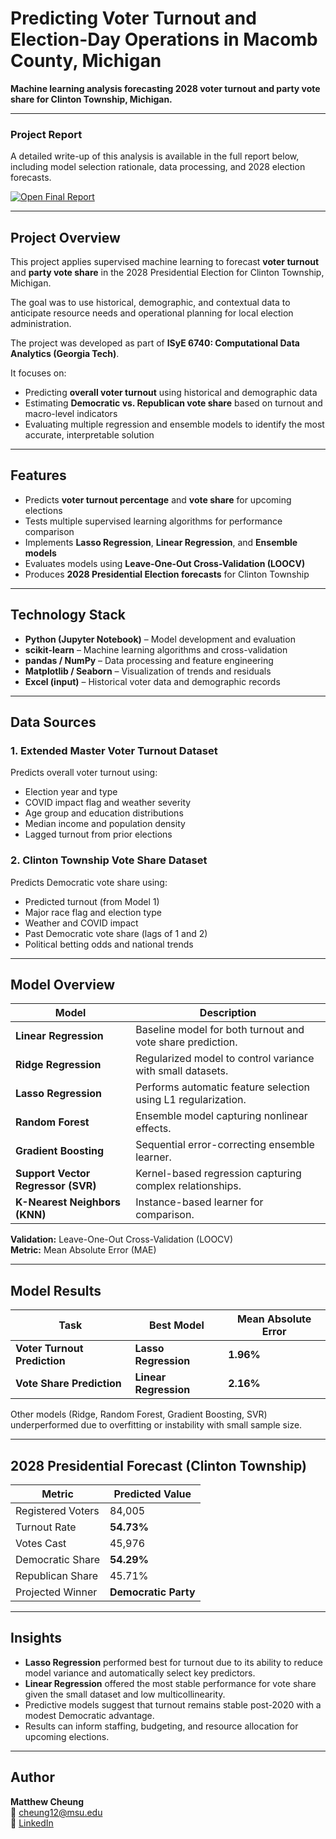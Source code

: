 # Predicting Voter Turnout and Election-Day Operations in Macomb County, Michigan

**Machine learning analysis forecasting 2028 voter turnout and party vote share for Clinton Township, Michigan.**

---

### Project Report

A detailed write-up of this analysis is available in the full report below, including model selection rationale, data processing, and 2028 election forecasts.

[![Open Final Report](https://img.shields.io/badge/Open_Final_Report-PDF-blue?style=for-the-badge&logo=adobeacrobatreader)](Term_Project_013.pdf)

---

## Project Overview

This project applies supervised machine learning to forecast **voter turnout** and **party vote share** in the 2028 Presidential Election for Clinton Township, Michigan.  

The goal was to use historical, demographic, and contextual data to anticipate resource needs and operational planning for local election administration.

The project was developed as part of **ISyE 6740: Computational Data Analytics (Georgia Tech)**.  

It focuses on:
- Predicting **overall voter turnout** using historical and demographic data  
- Estimating **Democratic vs. Republican vote share** based on turnout and macro-level indicators  
- Evaluating multiple regression and ensemble models to identify the most accurate, interpretable solution  

---

## Features

- Predicts **voter turnout percentage** and **vote share** for upcoming elections  
- Tests multiple supervised learning algorithms for performance comparison  
- Implements **Lasso Regression**, **Linear Regression**, and **Ensemble models**  
- Evaluates models using **Leave-One-Out Cross-Validation (LOOCV)**  
- Produces **2028 Presidential Election forecasts** for Clinton Township  

---

## Technology Stack

- **Python (Jupyter Notebook)** – Model development and evaluation  
- **scikit-learn** – Machine learning algorithms and cross-validation  
- **pandas / NumPy** – Data processing and feature engineering  
- **Matplotlib / Seaborn** – Visualization of trends and residuals  
- **Excel (input)** – Historical voter data and demographic records  

---

## Data Sources

### 1. Extended Master Voter Turnout Dataset
Predicts overall voter turnout using:
- Election year and type  
- COVID impact flag and weather severity  
- Age group and education distributions  
- Median income and population density  
- Lagged turnout from prior elections  

### 2. Clinton Township Vote Share Dataset
Predicts Democratic vote share using:
- Predicted turnout (from Model 1)  
- Major race flag and election type  
- Weather and COVID impact  
- Past Democratic vote share (lags of 1 and 2)  
- Political betting odds and national trends  

---

## Model Overview

| Model | Description |
|--------|-------------|
| **Linear Regression** | Baseline model for both turnout and vote share prediction. |
| **Ridge Regression** | Regularized model to control variance with small datasets. |
| **Lasso Regression** | Performs automatic feature selection using L1 regularization. |
| **Random Forest** | Ensemble model capturing nonlinear effects. |
| **Gradient Boosting** | Sequential error-correcting ensemble learner. |
| **Support Vector Regressor (SVR)** | Kernel-based regression capturing complex relationships. |
| **K-Nearest Neighbors (KNN)** | Instance-based learner for comparison. |

**Validation:** Leave-One-Out Cross-Validation (LOOCV)  
**Metric:** Mean Absolute Error (MAE)

---

## Model Results

| Task | Best Model | Mean Absolute Error |
|------|-------------|---------------------|
| **Voter Turnout Prediction** | **Lasso Regression** | **1.96%** |
| **Vote Share Prediction** | **Linear Regression** | **2.16%** |

Other models (Ridge, Random Forest, Gradient Boosting, SVR) underperformed due to overfitting or instability with small sample size.

---

## 2028 Presidential Forecast (Clinton Township)

| Metric | Predicted Value |
|--------|------------------|
| Registered Voters | 84,005 |
| Turnout Rate | **54.73%** |
| Votes Cast | 45,976 |
| Democratic Share | **54.29%** |
| Republican Share | 45.71% |
| Projected Winner | **Democratic Party** |

---

## Insights

- **Lasso Regression** performed best for turnout due to its ability to reduce model variance and automatically select key predictors.  
- **Linear Regression** offered the most stable performance for vote share given the small dataset and low multicollinearity.  
- Predictive models suggest that turnout remains stable post-2020 with a modest Democratic advantage.  
- Results can inform staffing, budgeting, and resource allocation for upcoming elections.

---

## Author

**Matthew Cheung**  
📧 [cheung12@msu.edu](mailto:cheung12@msu.edu)  
🔗 [LinkedIn](https://www.linkedin.com/in/cheung-matthew/)
